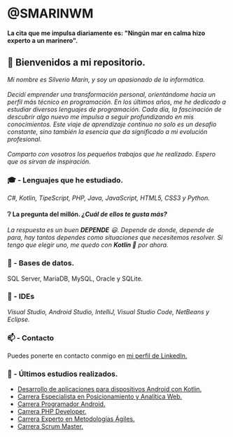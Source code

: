 # @SMARINWM
**La cita que me impulsa diariamente es: "Ningún mar en calma hizo experto a un marinero".**

## 👋 Bienvenidos a mi repositorio.

*Mi nombre es Silverio Marín, y soy un apasionado de la informática.*
<br><br>
*Decidí emprender una transformación personal, orientándome hacia un perfil más técnico en programación. En los últimos años, me he dedicado a estudiar diversos lenguajes de programación. Cada día, la fascinación de descubrir algo nuevo me impulsa a seguir profundizando en mis conocimientos. Este viaje de aprendizaje continuo no solo es un desafío constante, sino también la esencia que da significado a mi evolución profesional.*
<br> <br>
*Comparto con vosotros los pequeños trabajos que he realizado. Espero que os sirvan de inspiración.*

### :mortar_board: - Lenguajes que he estudiado. 
*C#, Kotlin, TipeScript, PHP, Java, JavaScript, HTML5, CSS3 y Python.*

#### :grey_question: La pregunta del millón. *¿Cuál de ellos te gusta más?* 
*La respuesta es un buen **DEPENDE** :smiley:. Depende de donde, depende de para, 
hay tantos dependes como situaciones que necesitemos resolver. 
Si tengo que elegir uno, me quedo con **Kotlin 💞️** por ahora.* 


### :minidisc: - Bases de datos.

SQL Server, MariaDB, MySQL, Oracle y SQLite.

### :wrench: - IDEs 
*Visual Studio, Android Studio, IntelliJ, Visual Studio Code, NetBeans y Eclipse.*

### 📫 - Contacto

Puedes ponerte en contacto conmigo en [mi perfil de LinkedIn.](https://www.linkedin.com/in/silveriomarín)

### :scroll: - Últimos estudios realizados.

* [Desarrollo de aplicaciones para dispositivos Android con Kotlin.]([https://github.com/smarinwm])
* [Carrera Especialista en Posicionamiento y Analítica Web.](https://openwebinars.net/cert/4B8WJ)
* [Carrera Programador Android.](https://openwebinars.net/cert/72kWg)
* [Carrera PHP Developer.](https://openwebinars.net/cert/RBGgQ)
* [Carrera Experto en Metodologías Ágiles.](https://openwebinars.net/cert/8YwWn)
* [Carrera Scrum Master.](https://openwebinars.net/cert/PwaXX)


